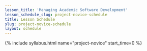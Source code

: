 ```yaml
---
lesson_title: 'Managing Academic Software Development'
lesson_schedule_slug: project-novice-schedule
title: Lesson Schedule
slug: project-novice-schedule
layout: schedule
---
```

{% include syllabus.html  name="project-novice" start_time=0 %}